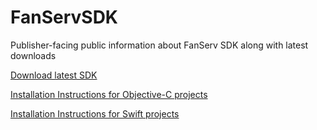 # FanServSDK
Publisher-facing public information about FanServ SDK along with latest downloads

[Download latest SDK](https://github.com/fanserv/FanServSDK/archive/master.zip)

[Installation Instructions for Objective-C projects](https://github.com/fanserv/FanServSDK/wiki/installation)

[Installation Instructions for Swift projects](https://github.com/fanserv/FanServSDK/wiki/Installation-Swift)
